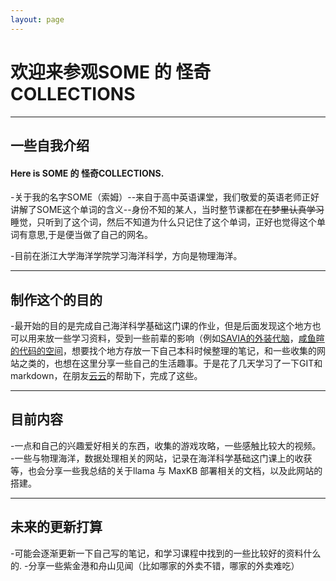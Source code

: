 ```yaml
---
layout: page
---
```


# 欢迎来参观**SOME 的 怪奇COLLECTIONS**

---
## 一些自我介绍


#### Here is SOME 的 怪奇COLLECTIONS.


 -关于我的名字SOME（索姆）--来自于高中英语课堂，我们敬爱的英语老师正好讲解了SOME这个单词的含义--身份不知的某人，当时整节课都在~~在梦里认真学习~~睡觉，只听到了这个词，然后不知道为什么只记住了这个单词，正好也觉得这个单词有意思,于是便当做了自己的网名。  
 

 -目前在浙江大学海洋学院学习海洋科学，方向是物理海洋。


---

## 制作这个的目的


-最开始的目的是完成自己海洋科学基础这门课的作业，但是后面发现这个地方也可以用来放一些学习资料，受到一些前辈的影响（例如[SAVIA的外装代脑](https://savia7582.github.io/Exterior/)，[咸鱼暄的代码的空间](https://xuan-insr.github.io/)，想要找个地方存放一下自己本科时候整理的笔记，和一些收集的网站之类的，也想在这里分享一些自己的生活趣事。于是花了几天学习了一下GIT和markdown，在朋友[云云](https://github.com/aminoacid20)的帮助下，完成了这些。

----

## 目前内容

-一点和自己的兴趣爱好相关的东西，收集的游戏攻略，一些感触比较大的视频。
-一些与物理海洋，数据处理相关的网站，记录在海洋科学基础这门课上的收获等，也会分享一些我总结的关于llama 与 MaxKB 部署相关的文档，以及此网站的搭建。

----

## 未来的更新打算


 -可能会逐渐更新一下自己写的笔记，和学习课程中找到的一些比较好的资料什么的.
 -分享一些紫金港和舟山见闻（比如哪家的外卖不错，哪家的外卖难吃）

 



